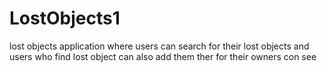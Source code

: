 # LostObjects1
lost objects application where users can search for their lost objects and users who find lost object can also add them ther for their owners con see
